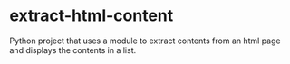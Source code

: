 # extract-html-content
Python project that uses a module to extract contents from an html page and displays the contents in a list.

